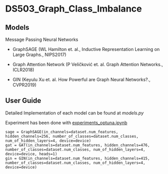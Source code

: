 # DS503_Graph_Class_Imbalance
## Models

Message Passing Neural Networks 

- GraphSAGE (WL Hamilton et. al., Inductive Representation Learning on Large Graphs., NIPS2017)

- Graph Attention Network (P Veličković et. al. Graph Attention Networks., ICLR2018)

- GIN (Keyulu Xu et. al. How Powerful are Graph Neural Networks?., CVPR2019)


## User Guide

Detailed Implementation of each model can be found at *models.py*

Experiment has been done with [experiments_optuna.ipynb](https://github.com/Jaewoopudding/DS503_Graph_Class_Imbalance/blob/main/experiments_optuna.ipynb)


```
sage = GraphSAGE(in_channels=dataset.num_features, hidden_channels=256, number_of_classes=dataset.num_classes, num_of_hidden_layers=4, device=device)
gat = GAT(in_channels=dataset.num_features, hidden_channels=476, number_of_classes=dataset.num_classes, num_of_hidden_layers=4, device=device, heads=1)
gin = GIN(in_channels=dataset.num_features, hidden_channels=415, number_of_classes=dataset.num_classes, num_of_hidden_layers=4, device=device)
```


